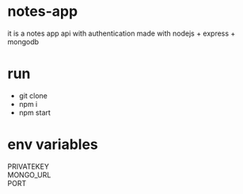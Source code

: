 # notes-app

 it is a notes app api with authentication made with nodejs + express + mongodb  

# run 

* git clone
* npm i
* npm start

# env variables

  PRIVATEKEY <br/>
  MONGO_URL<br/>
  PORT
